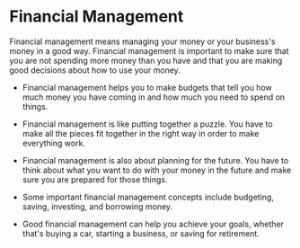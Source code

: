# Financial Management

Financial management means managing your money or your business's money in a good way. Financial management is important to make sure that you are not spending more money than you have and that you are making good decisions about how to use your money.

* Financial management helps you to make budgets that tell you how much money you have coming in and how much you need to spend on things.

* Financial management is like putting together a puzzle. You have to make all the pieces fit together in the right way in order to make everything work.

* Financial management is also about planning for the future. You have to think about what you want to do with your money in the future and make sure you are prepared for those things.

* Some important financial management concepts include budgeting, saving, investing, and borrowing money.

* Good financial management can help you achieve your goals, whether that's buying a car, starting a business, or saving for retirement.
